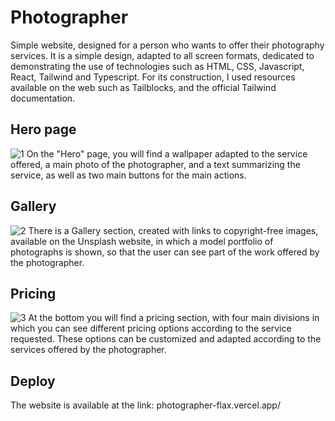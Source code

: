 # Photographer
Simple website, designed for a person who wants to offer their photography services. It is a simple design, adapted to all screen formats, dedicated to demonstrating the use of technologies such as HTML, CSS, Javascript, React, Tailwind and Typescript. For its construction, I used resources available on the web such as Tailblocks, and the official Tailwind documentation.

## Hero page
![1](https://github.com/yohanmayorga/photographer/assets/102123553/7545171c-5af3-4662-a186-dd8a802924c3)
On the "Hero" page, you will find a wallpaper adapted to the service offered, a main photo of the photographer, and a text summarizing the service, as well as two main buttons for the main actions.

## Gallery
![2](https://github.com/yohanmayorga/photographer/assets/102123553/4dd7e052-0cd1-4ba7-af22-2f551418f809)
There is a Gallery section, created with links to copyright-free images, available on the Unsplash website, in which a model portfolio of photographs is shown, so that the user can see part of the work offered by the photographer.

## Pricing
![3](https://github.com/yohanmayorga/photographer/assets/102123553/aa6453cc-6d50-4cae-9c24-d973d0b7ae7f)
At the bottom you will find a pricing section, with four main divisions in which you can see different pricing options according to the service requested. These options can be customized and adapted according to the services offered by the photographer.

## Deploy
The website is available at the link: photographer-flax.vercel.app/
